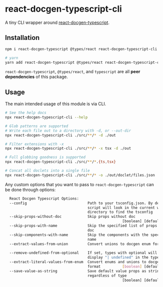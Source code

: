# react-docgen-typescript-cli

A tiny CLI wrapper around [react-docgen-typescript](https://github.com/styleguidist/react-docgen-typescript).

## Installation

```bash
npm i react-docgen-typescript @types/react react-docgen-typescript-cli typescript --save-dev

# yarn
yarn add react-docgen-typescript @types/react react-docgen-typescript-cli typescript --dev
```

`react-docgen-typescript`, `@types/react`, and `typescript` are all **peer dependencies** of this package.

## Usage

The main intended usage of this module is via CLI.

```bash
# See the help docs
npx react-docgen-typescript-cli --help

# Glob patterns are supported
# Write each file out to a directory with -d, or --out-dir
npx react-docgen-typescript-cli ./src/**/* -d ./out

# Filter extensions with -x
npx react-docgen-typescript-cli ./src/**/* -x tsx -d ./out

# Full globbing goodness is supported
npx react-docgen-typescript-cli ./src/**/*.{ts,tsx}

# Concat all doclets into a single file
npx react-docgen-typescript-cli ./src/**/* -o ./out/doclet/files.json
```

Any custom options that you want to pass to `react-docgen-typescript` can be done through options:

```bash
  React Docgen Typescript Options:
  --config                            Path to your tsconfig.json. By default the
                                      script will look in the current working
                                      directory to find the tsconfig    [string]
  --skip-props-without-doc            Skip props without doc
                                                      [boolean] [default: false]
  --skip-props-with-name              Skip the specified list of props without
                                      doc                                [array]
  --skip-components-with-name         Skip the components with the specified
                                      name                               [array]
  --extract-values-from-union         Convert unions to docgen enum format
                                                                       [boolean]
  --remove-undefined-from-optional    If set, types with optional will not
                                      display "| undefined" in the type[boolean]
  --extract-literal-values-from-enum  Convert enums and unions to docgen enum
                                      format          [boolean] [default: false]
  --save-value-as-string              Save default value props as strings
                                      regardless of type
                                                      [boolean] [default: false]
```
